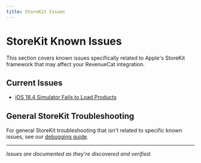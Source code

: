 ```yaml
---
title: StoreKit Issues
---
```


# StoreKit Known Issues

This section covers known issues specifically related to Apple's StoreKit framework that may affect your RevenueCat integration.

## Current Issues

- [iOS 18.4 Simulator Fails to Load Products](storekit/ios-18-4-simulator-fails-to-load-products)

## General StoreKit Troubleshooting

For general StoreKit troubleshooting that isn't related to specific known issues, see our [debugging guide](/test-and-launch/debugging/troubleshooting-the-sdks).

---

_Issues are documented as they're discovered and verified._
